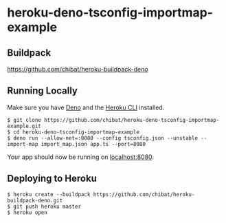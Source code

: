 
# heroku-deno-tsconfig-importmap-example

## Buildpack

https://github.com/chibat/heroku-buildpack-deno

## Running Locally
Make sure you have [Deno](https://deno.land/) and the [Heroku CLI](https://cli.heroku.com/) installed.
```
$ git clone https://github.com/chibat/heroku-deno-tsconfig-importmap-example.git
$ cd heroku-deno-tsconfig-importmap-example
$ deno run --allow-net=:8080 --config tsconfig.json --unstable --import-map import_map.json app.ts --port=8080
```
Your app should now be running on [localhost:8080](http://localhost:8080/).

## Deploying to Heroku
```
$ heroku create --buildpack https://github.com/chibat/heroku-buildpack-deno.git
$ git push heroku master
$ heroku open
```

